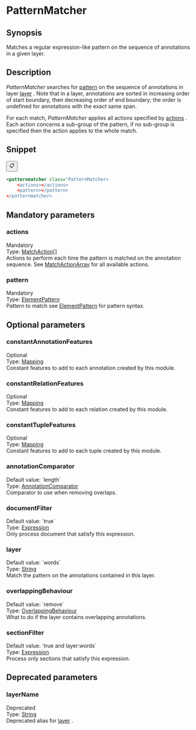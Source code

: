 <h1 class="module">PatternMatcher</h1>

## Synopsis

Matches a regular expression-like pattern on the sequence of annotations in a given layer.

## Description

 *PatternMatcher* searches for <a href="#pattern" class="param">pattern</a> on the sequence of annotations in layer <a href="#layer" class="param">layer</a> . Note that in a layer, annotations are sorted in increasing order of start boundary, then decreasing order of end boundary; the order is undefined for annotations with the exact same span.

For each match, *PatternMatcher* applies all actions specified by <a href="#actions" class="param">actions</a> . Each action concerns a sub-group of the pattern, if no sub-group is specified then the action applies to the whole match.

## Snippet



<button class="copy-code-button" title="Copy to clipboard" onclick="copy_code(this)">📋</button>
```xml
<patternmatcher class="PatternMatcher>
    <actions></actions>
    <pattern></pattern>
</patternmatcher>
```

## Mandatory parameters

<h3 id="actions" class="param">actions</h3>

<div class="param-level param-level-mandatory">Mandatory
</div>
<div class="param-type">Type: <a href="../converter/fr.inra.maiage.bibliome.alvisnlp.bibliomefactory.modules.pattern.action.MatchAction%5B%5D" class="converter">MatchAction[]</a>
</div>
Actions to perform each time the pattern is matched on the annotation sequence. See <a href="../converter/MatchActionArray" class="converter">MatchActionArray</a> for all available actions.

<h3 id="pattern" class="param">pattern</h3>

<div class="param-level param-level-mandatory">Mandatory
</div>
<div class="param-type">Type: <a href="../converter/fr.inra.maiage.bibliome.alvisnlp.bibliomefactory.modules.pattern.ElementPattern" class="converter">ElementPattern</a>
</div>
Pattern to match see <a href="../converter/ElementPattern" class="converter">ElementPattern</a> for pattern syntax.

## Optional parameters

<h3 id="constantAnnotationFeatures" class="param">constantAnnotationFeatures</h3>

<div class="param-level param-level-optional">Optional
</div>
<div class="param-type">Type: <a href="../converter/fr.inra.maiage.bibliome.alvisnlp.core.module.types.Mapping" class="converter">Mapping</a>
</div>
Constant features to add to each annotation created by this module.

<h3 id="constantRelationFeatures" class="param">constantRelationFeatures</h3>

<div class="param-level param-level-optional">Optional
</div>
<div class="param-type">Type: <a href="../converter/fr.inra.maiage.bibliome.alvisnlp.core.module.types.Mapping" class="converter">Mapping</a>
</div>
Constant features to add to each relation created by this module.

<h3 id="constantTupleFeatures" class="param">constantTupleFeatures</h3>

<div class="param-level param-level-optional">Optional
</div>
<div class="param-type">Type: <a href="../converter/fr.inra.maiage.bibliome.alvisnlp.core.module.types.Mapping" class="converter">Mapping</a>
</div>
Constant features to add to each tuple created by this module.

<h3 id="annotationComparator" class="param">annotationComparator</h3>

<div class="param-level param-level-default-value">Default value: `length`
</div>
<div class="param-type">Type: <a href="../converter/fr.inra.maiage.bibliome.alvisnlp.core.corpus.AnnotationComparator" class="converter">AnnotationComparator</a>
</div>
Comparator to use when removing overlaps.

<h3 id="documentFilter" class="param">documentFilter</h3>

<div class="param-level param-level-default-value">Default value: `true`
</div>
<div class="param-type">Type: <a href="../converter/fr.inra.maiage.bibliome.alvisnlp.core.corpus.expressions.Expression" class="converter">Expression</a>
</div>
Only process document that satisfy this expression.

<h3 id="layer" class="param">layer</h3>

<div class="param-level param-level-default-value">Default value: `words`
</div>
<div class="param-type">Type: <a href="../converter/java.lang.String" class="converter">String</a>
</div>
Match the pattern on the annotations contained in this layer.

<h3 id="overlappingBehaviour" class="param">overlappingBehaviour</h3>

<div class="param-level param-level-default-value">Default value: `remove`
</div>
<div class="param-type">Type: <a href="../converter/fr.inra.maiage.bibliome.alvisnlp.bibliomefactory.modules.pattern.OverlappingBehaviour" class="converter">OverlappingBehaviour</a>
</div>
What to do if the layer contains overlapping annotations.

<h3 id="sectionFilter" class="param">sectionFilter</h3>

<div class="param-level param-level-default-value">Default value: `true and layer:words`
</div>
<div class="param-type">Type: <a href="../converter/fr.inra.maiage.bibliome.alvisnlp.core.corpus.expressions.Expression" class="converter">Expression</a>
</div>
Process only sections that satisfy this expression.

## Deprecated parameters

<h3 id="layerName" class="param">layerName</h3>

<div class="param-level param-level-deprecated">Deprecated
</div>
<div class="param-type">Type: <a href="../converter/java.lang.String" class="converter">String</a>
</div>
Deprecated alias for <a href="#layer" class="param">layer</a> .

